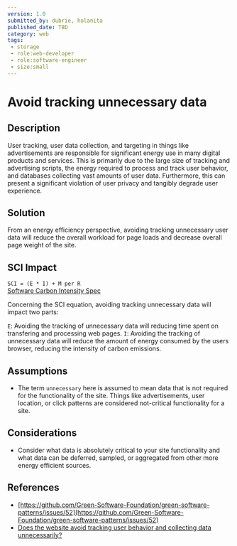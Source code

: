 ```yaml
---
version: 1.0
submitted_by: dubrie, holanita
published_date: TBD
category: web
tags: 
 - storage
 - role:web-developer
 - role:software-engineer
 - size:small
---
```


# Avoid tracking unnecessary data

## Description

User tracking, user data collection, and targeting in things like advertisements are responsible for significant energy use in many digital products and services. This is primarily due to the large size of tracking and advertising scripts, the energy required to process and track user behavior, and databases collecting vast amounts of user data. Furthermore, this can present a significant violation of user privacy and tangibly degrade user experience.


## Solution

From an energy efficiency perspective, avoiding tracking unnecessary user data will reduce the overall workload for page loads and decrease overall page weight of the site. 

## SCI Impact

`SCI = (E * I) + M per R`  
[Software Carbon Intensity Spec](https://grnsft.org/sci)

Concerning the SCI equation, avoiding tracking unnecessary data will impact two parts:

`E`: Avoiding the tracking of unnecessary data will reducing time spent on transfering and processing web pages. 
`I`: Avoiding the tracking of unnecessary data will reduce the amount of energy consumed by the users browser, reducing the intensity of carbon emissions. 

## Assumptions
- The term `unnecessary` here is assumed to mean data that is not required for the functionality of the site. Things like advertisements, user location, or click patterns are considered not-critical functionality for a site.

## Considerations
- Consider what data is absolutely critical to your site functionality and what data can be deferred, sampled, or aggregated from other more energy efficient sources.


## References
- [https://github.com/Green-Software-Foundation/green-software-patterns/issues/52](https://github.com/Green-Software-Foundation/green-software-patterns/issues/52)
- [Does the website avoid tracking user behavior and collecting data unnecessarily?](https://sustainablewebdesign.org/does-the-website-avoid-tracking-user-behaviour-and-collecting-data-unnecessarily/)
